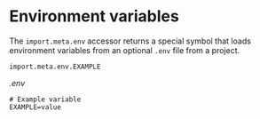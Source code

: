 # Environment variables

The `import.meta.env` accessor returns a special symbol that loads environment variables from an optional `.env` file from a project.

```plain
import.meta.env.EXAMPLE
```

*.env*

```plain
# Example variable
EXAMPLE=value
```
